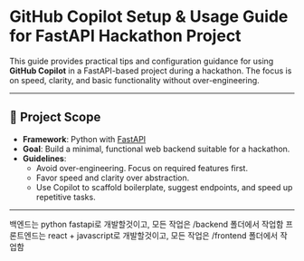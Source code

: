 # GitHub Copilot Setup & Usage Guide for FastAPI Hackathon Project

This guide provides practical tips and configuration guidance for using **GitHub Copilot** in a FastAPI-based project during a hackathon. The focus is on speed, clarity, and basic functionality without over-engineering.

---

## 🚀 Project Scope

- **Framework**: Python with [FastAPI](https://fastapi.tiangolo.com/)
- **Goal**: Build a minimal, functional web backend suitable for a hackathon.
- **Guidelines**:
  - Avoid over-engineering. Focus on required features first.
  - Favor speed and clarity over abstraction.
  - Use Copilot to scaffold boilerplate, suggest endpoints, and speed up repetitive tasks.

---

백엔드는 python fastapi로 개발할것이고, 모든 작업은 /backend 폴더에서 작업함
프론트엔드는 react + javascript로 개발할것이고, 모든 작업은 /frontend 폴더에서 작업함